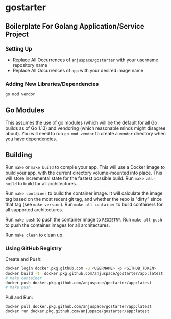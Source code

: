 # gostarter
## Boilerplate For Golang Application/Service Project

### Setting Up
- Replace All Occurrences of `anjuspace/gostarter` with your username repository name
- Replace All Occurrences of `app` with your desired image name


### Adding New Libraries/Dependencies
```bash
go mod vendor
```
## Go Modules

This assumes the use of go modules (which will be the default for all Go builds
as of Go 1.13) and vendoring (which reasonable minds might disagree about).
You will need to run `go mod vendor` to create a `vendor` directory when you
have dependencies.

## Building

Run `make` or `make build` to compile your app.  This will use a Docker image
to build your app, with the current directory volume-mounted into place.  This
will store incremental state for the fastest possible build.  Run `make
all-build` to build for all architectures.

Run `make container` to build the container image.  It will calculate the image
tag based on the most recent git tag, and whether the repo is "dirty" since
that tag (see `make version`).  Run `make all-container` to build containers
for all supported architectures.

Run `make push` to push the container image to `REGISTRY`.  Run `make all-push`
to push the container images for all architectures.

Run `make clean` to clean up.

### Using GitHub Registry

Create and Push:

```bash
docker login docker.pkg.github.com -u <USERNAME> -p <GITHUB_TOKEN>
docker build -t  docker.pkg.github.com/anjuspace/gostarter/app:latest .
# make container
docker push docker.pkg.github.com/anjuspace/gostarter/app:latest
# make push
```

Pull and Run:

```bash
docker pull docker.pkg.github.com/anjuspace/gostarter/app:latest
docker run docker.pkg.github.com/anjuspace/gostarter/app:latest
```
